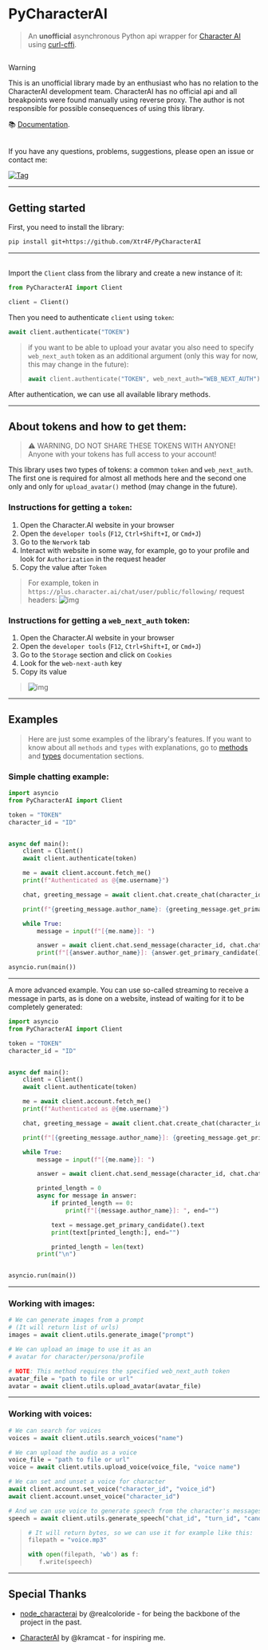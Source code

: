 # PyCharacterAI
> An **unofficial** asynchronous Python api wrapper for [Character AI](https://character.ai/) using [curl-cffi](https://github.com/yifeikong/curl_cffi).
##
> [!WARNING]
> This is an unofficial library made by an enthusiast who has no relation to the CharacterAI development team. CharacterAI has no official api and all breakpoints were found manually using reverse proxy. The author is not responsible for possible consequences of using this library.

📚 [Documentation](https://github.com/Xtr4F/PyCharacterAI/blob/main/docs/welcome.md).

\
If you have any questions, problems, suggestions, please open an issue or contact me:

[![Tag](https://img.shields.io/badge/telegram-dm-black?style=flat&logo=Telegram)](https://t.me/XtraF)



---

## Getting started

First, you need to install the library:
```bash
pip install git+https://github.com/Xtr4F/PyCharacterAI
```

---
\
Import the `Client` class from the library and create a new instance of it:
```Python
from PyCharacterAI import Client
```

```Python
client = Client()
```

Then you need to authenticate `client` using `token`:
```Python
await client.authenticate("TOKEN")
```

> if you want to be able to upload your avatar you also need to specify `web_next_auth` token as an additional argument (only this way for now, this may change in the future):
> ```Python
> await client.authenticate("TOKEN", web_next_auth="WEB_NEXT_AUTH")
> ```
After authentication, we can use all available library methods.

---
## About tokens and how to get them:
> ⚠️ WARNING, DO NOT SHARE THESE TOKENS WITH ANYONE! Anyone with your tokens has full access to your account! 

This library uses two types of tokens: a common `token` and `web_next_auth`. The first one is required for almost all methods here and the second one only and only for `upload_avatar()` method (may change in the future).

### Instructions for getting a `token`:
1. Open the Character.AI website in your browser
2. Open the `developer tools` (`F12`, `Ctrl+Shift+I`, or `Cmd+J`)
3. Go to the `Nerwork` tab
4. Interact with website in some way, for example, go to your profile and look for `Authorization` in the request header
5. Copy the value after `Token`
> For example, token in `https://plus.character.ai/chat/user/public/following/` request headers:
> ![img](https://github.com/Xtr4F/PyCharacterAI/blob/main/assets/token.png)

### Instructions for getting a `web_next_auth` token:
1. Open the Character.AI website in your browser
2. Open the `developer tools` (`F12`, `Ctrl+Shift+I`, or `Cmd+J`)
3. Go to the `Storage` section and click on `Cookies`
4. Look for the `web-next-auth` key
5. Copy its value
> ![img](https://github.com/Xtr4F/PyCharacterAI/blob/main/assets/web_next_auth.png)


---

## Examples
> Here are just some examples of the library's features. If you want to know about all `methods` and `types` with explanations, go to [methods](https://github.com/Xtr4F/PyCharacterAI/blob/main/docs/api_reference/methods.md) and [types](https://github.com/Xtr4F/PyCharacterAI/blob/main/docs/api_reference/types.md) documentation sections.
### Simple chatting example:
```Python
import asyncio
from PyCharacterAI import Client

token = "TOKEN"
character_id = "ID"


async def main():
    client = Client()
    await client.authenticate(token)

    me = await client.account.fetch_me()
    print(f"Authenticated as @{me.username}")

    chat, greeting_message = await client.chat.create_chat(character_id)

    print(f"{greeting_message.author_name}: {greeting_message.get_primary_candidate().text}")

    while True:
        message = input(f"[{me.name}]: ")

        answer = await client.chat.send_message(character_id, chat.chat_id, message)
        print(f"[{answer.author_name}]: {answer.get_primary_candidate().text}")

asyncio.run(main())
```

---

A more advanced example. You can use so-called streaming to receive a message in parts, as is done on a website, instead of waiting for it to be completely generated:
```Python
import asyncio
from PyCharacterAI import Client

token = "TOKEN"
character_id = "ID"


async def main():
    client = Client()
    await client.authenticate(token)

    me = await client.account.fetch_me()
    print(f"Authenticated as @{me.username}")

    chat, greeting_message = await client.chat.create_chat(character_id)

    print(f"[{greeting_message.author_name}]: {greeting_message.get_primary_candidate().text}")

    while True:
        message = input(f"[{me.name}]: ")

        answer = await client.chat.send_message(character_id, chat.chat_id, message, streaming=True)

        printed_length = 0
        async for message in answer:
            if printed_length == 0:
                print(f"[{message.author_name}]: ", end="")

            text = message.get_primary_candidate().text
            print(text[printed_length:], end="")

            printed_length = len(text)
        print("\n")


asyncio.run(main())
```

---

### Working with images:
```Python
# We can generate images from a prompt
# (It will return list of urls)
images = await client.utils.generate_image("prompt")
```
```Python
# We can upload an image to use it as an 
# avatar for character/persona/profile

# NOTE: This method requires the specified web_next_auth token
avatar_file = "path to file or url"
avatar = await client.utils.upload_avatar(avatar_file)
```

---

### Working with voices:
```Python
# We can search for voices
voices = await client.utils.search_voices("name")
```

```Python
# We can upload the audio as a voice
voice_file = "path to file or url"
voice = await client.utils.upload_voice(voice_file, "voice name")
```

```Python
# We can set and unset a voice for character  
await client.account.set_voice("character_id", "voice_id")
await client.account.unset_voice("character_id")
```

```Python
# And we can use voice to generate speech from the character's messages
speech = await client.utils.generate_speech("chat_id", "turn_id", "candidate_id", "voice_id")
```
> ```Python
> # It will return bytes, so we can use it for example like this:
> filepath = "voice.mp3"
>
> with open(filepath, 'wb') as f:
>    f.write(speech)
> ```
---
## Special Thanks
- [node_characterai](https://github.com/realcoloride/node_characterai) by @realcoloride - for being the backbone of the project in the past.


- [CharacterAI](https://github.com/kramcat/CharacterAI) by @kramcat - for inspiring me.

































